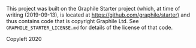This project was built on the Graphile Starter project (which, at time of
writing (2019-09-13), is located at <https://github.com/graphile/starter)> and
thus contains code that is copyright Graphile Ltd. See
`GRAPHILE_STARTER_LICENSE.md` for details of the license of that code.

Copyleft 2020
